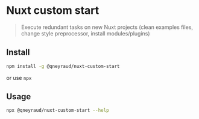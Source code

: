 # Nuxt custom start

> Execute redundant tasks on new Nuxt projects (clean examples files, change style preprocessor, install modules/plugins)

## Install

```bash
npm install -g @qneyraud/nuxt-custom-start
```

or use `npx`

## Usage

```bash
npx @qneyraud/nuxt-custom-start --help
```
